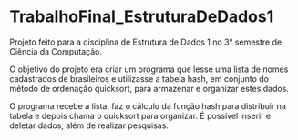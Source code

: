 # TrabalhoFinal_EstruturaDeDados1

Projeto feito para a disciplina de Estrutura de Dados 1 no 3° semestre de Ciência da Computação. 

O objetivo do projeto era criar um programa que lesse uma lista de nomes cadastrados de brasileiros e utilizasse a tabela hash, em conjunto do método de ordenação quicksort, para armazenar e organizar estes dados.

O programa recebe a lista, faz o cálculo da função hash para distribuir na tabela e depois chama o quicksort para organizar. É possível inserir e deletar dados, além de realizar pesquisas.

